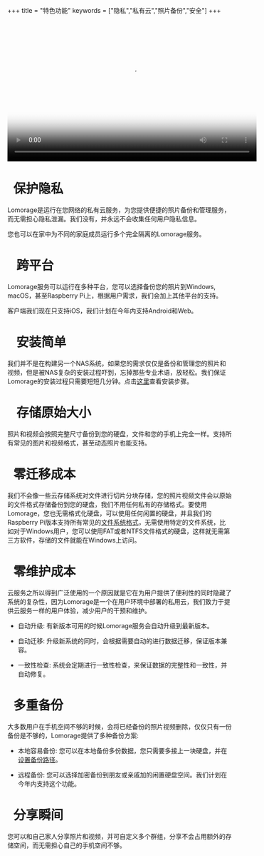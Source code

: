 +++
title = "特色功能"
keywords = ["隐私","私有云","照片备份","安全"]
+++

<!--
<iframe width="560" height="315" src="https://www.youtube.com/embed/BLgH_3HHkO4" frameborder="0" allow="accelerometer; autoplay; encrypted-media; gyroscope; picture-in-picture" allowfullscreen></iframe>
-->

<video width="560" height="315" poster="/poster.png" controls>
  <source src="/lomorage.mp4" type="video/mp4">
</video>

# <i class="fas fa-user-secret"></i>&nbsp;&nbsp;保护隐私

Lomorage是运行在您网络的私有云服务，为您提供便捷的照片备份和管理服务，而无需担心隐私泄漏。我们没有，并永远不会收集任何用户隐私信息。

您也可以在家中为不同的家庭成员运行多个完全隔离的Lomorage服务。


# <i class="fas fa-server"></i>&nbsp;&nbsp;&nbsp;跨平台

Lomorage服务可以运行在多种平台，您可以选择备份您的照片到Windows, macOS，甚至Raspberry Pi上，根据用户需求，我们会加上其他平台的支持。

客户端我们现在只支持iOS，我们计划在今年内支持Android和Web。

# <i class="fas fa-tools"></i>&nbsp;&nbsp;&nbsp;安装简单

我们并不是在构建另一个NAS系统，如果您的需求仅仅是备份和管理您的照片和视频，但是被NAS复杂的安装过程吓到，忘掉那些专业术语，放轻松。我们保证Lomorage的安装过程只需要短短几分钟。点击[这里](/installation)查看安装步骤。

# <i class="fas fa-copy"></i>&nbsp;&nbsp;&nbsp;存储原始大小

照片和视频会按照完整尺寸备份到您的硬盘，文件和您的手机上完全一样。支持所有常见的图片和视频格式，甚至动态照片也能支持。


# <i class="fas fa-people-carry"></i>&nbsp;&nbsp;零迁移成本

我们不会像一些云存储系统对文件进行切片分块存储，您的照片视频文件会以原始的文件格式存储备份到您的硬盘，我们不用任何私有的存储格式。要使用Lomorage，您也无需格式化硬盘，可以使用任何闲置的硬盘，并且我们的Raspberry Pi版本支持所有常见的[文件系统格式](/zh/faq/#4-支持那些文件系统)，无需使用特定的文件系统，比如对于Windows用户，您可以使用FAT或者NTFS文件格式的硬盘，这样就无需第三方软件，存储的文件就能在Windows上访问。

# <i class="fas fa-cogs"></i>&nbsp;&nbsp;零维护成本

云服务之所以得到广泛使用的一个原因就是它在为用户提供了便利性的同时隐藏了系统的复杂性，因为Lomorage是一个在用户环境中部署的私用云，我们致力于提供云服务一样的用户体验，减少用户的干预和维护。

  - 自动升级: 有新版本可用的时候Lomorage服务会自动升级到最新版本。

  - 自动迁移: 升级新系统的同时，会根据需要自动的进行数据迁移，保证版本兼容。

  - 一致性检查: 系统会定期进行一致性检查，来保证数据的完整性和一致性，并自动修复。

<!--  - expandable storage: we provide several [options](https://www.lomorage.com/expand-stroage) to expand the storage which disk is out-of-space.-->

# <i class="fas fa-clone"></i>&nbsp;&nbsp;多重备份

大多数用户在手机空间不够的时候，会将已经备份的照片视频删除，仅仅只有一份备份是不够的，Lomorage提供了多种备份方案:

  - 本地容易备份: 您可以在本地备份多份数据，您只需要多接上一块硬盘，并在[设置备份路径](/zh/faq/#3-如何设置冗余备份)。

  - 远程备份: 您可以选择加密备份到朋友或亲戚加的闲置硬盘空间。我们计划在今年内支持这个功能。
<!--  - cloud backup: cloud backup on popular vendors is a good complementary. This is on the backlog, and plan to support this year.-->

# <i class="fas fa-share-alt-square"></i>&nbsp;&nbsp;分享瞬间

您可以和自己家人分享照片和视频，并可自定义多个群组，分享不会占用额外的存储空间，而无需担心自己的手机空间不够。
